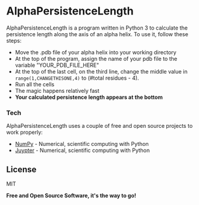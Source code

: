 # AlphaPersistenceLength


AlphaPersistenceLength is a program written in Python 3 to calculate the persistence length along the axis of an alpha helix.
To use it, follow these steps:
  - Move the .pdb file of your alpha helix into your working directory
  - At the top of the program, assign the name of your pdb file to the variable "YOUR_PDB_FILE_HERE"
  - At the top of the last cell, on the third line, change the middle value in ````range(1,CHANGETHISONE,4)```` to (#total residues - 4).
  - Run all the cells
  - The magic happens relatively fast
  - **Your calculated persistence length appears at the bottom**


### Tech

AlphaPersistenceLength uses a couple of free and open source projects to work properly:

* [NumPy] - Numerical, scientific computing with Python
* [Juypter] - Numerical, scientific computing with Python


License
----

MIT

**Free and Open Source Software, it's the way to go!**

[//]: # (These are reference links used in the body of this note and get stripped out when the markdown processor does its job. There is no need to format nicely because it shouldn't be seen. Thanks SO - http://stackoverflow.com/questions/4823468/store-comments-in-markdown-syntax)

   [NumPy]: <https://numpy.org/>
   [Juypter]: <https://jupyter.org/>

